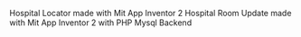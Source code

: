 Hospital Locator made with Mit App Inventor 2
Hospital Room Update made with Mit App Inventor 2 with PHP Mysql Backend
